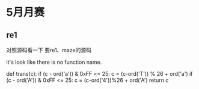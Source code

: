 # 5月月赛
## re1
对照源码看一下
要re1、maze的源码

it's look like there is no function name.

def trans(c):
    if (c - ord('a')) & 0xFF <= 25:
   	 c = (c-ord('T')) % 26 + ord('a')
    if (c - ord('A')) & 0xFF <= 25:
   	 c = (c-ord('4'))%26 + ord('A')
    return c


